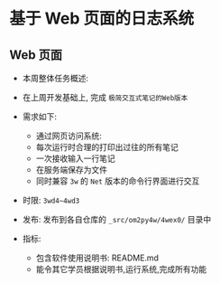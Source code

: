 # 基于 Web 页面的日志系统

## Web 页面
* 本周整体任务概述:

* 在上周开发基础上, 完成 `极简交互式笔记的Web版本`
* 需求如下:
	* 通过网页访问系统:
	* 每次运行时合理的打印出过往的所有笔记
	* 一次接收输入一行笔记
	* 在服务端保存为文件
	* 同时兼容 `3w` 的 `Net` 版本的命令行界面进行交互
* 时限: `3wd4~4wd3`
* 发布: 发布到各自仓库的 `_src/om2py4w/4wex0/` 目录中
* 指标:
	* 包含软件使用说明书: README.md
	* 能令其它学员根据说明书,运行系统,完成所有功能